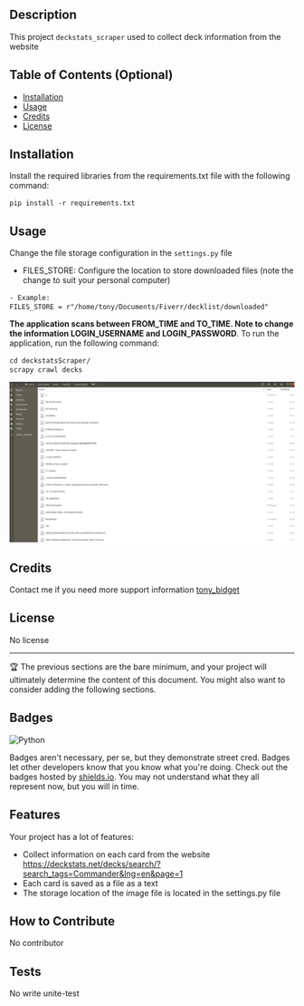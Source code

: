 ## Description
This project ```deckstats_scraper``` used to collect deck information from the website

## Table of Contents (Optional)

- [Installation](#installation)
- [Usage](#usage)
- [Credits](#credits)
- [License](#license)

## Installation

Install the required libraries from the requirements.txt file with the following command:
```
pip install -r requirements.txt
```

## Usage
Change the file storage configuration in the ```settings.py``` file
- FILES_STORE: Configure the location to store downloaded files (note the change to suit your personal computer)
```
- Example:
FILES_STORE = r"/home/tony/Documents/Fiverr/decklist/downloaded"
```

**The application scans between FROM_TIME and TO_TIME. Note to change the information LOGIN_USERNAME and LOGIN_PASSWORD**. To run the application, run the following command:
```
cd deckstatsScraper/
scrapy crawl decks
```
![alt text](assets/images/screenshot.png)

## Credits
Contact me if you need more support information
[tony_bidget](https://www.fiverr.com/tony_bidget?up_rollout=true)

## License
No license

---

🏆 The previous sections are the bare minimum, and your project will ultimately determine the content of this document. You might also want to consider adding the following sections.

## Badges

![Python](https://img.shields.io/badge/python-3670A0?style=for-the-badge&logo=python&logoColor=ffdd54)

Badges aren't necessary, per se, but they demonstrate street cred. Badges let other developers know that you know what you're doing. Check out the badges hosted by [shields.io](https://shields.io/). You may not understand what they all represent now, but you will in time.

## Features

Your project has a lot of features:
- Collect information on each card from the website https://deckstats.net/decks/search/?search_tags=Commander&lng=en&page=1
- Each card is saved as a file as a text
- The storage location of the image file is located in the settings.py file

## How to Contribute
No contributor

## Tests
No write unite-test